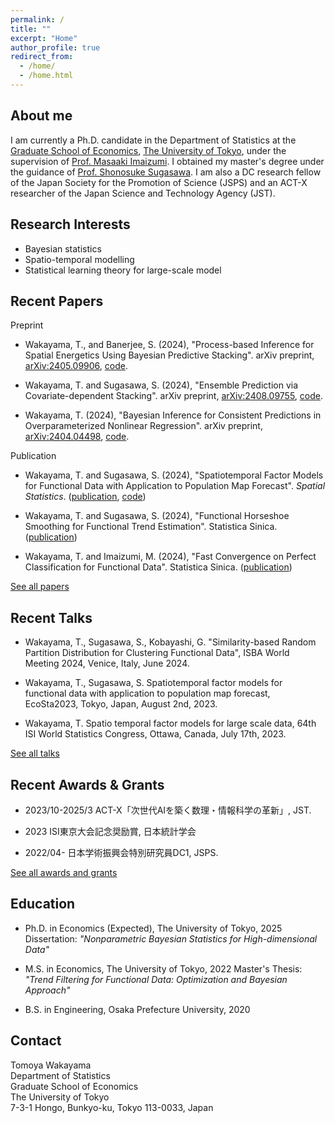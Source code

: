 ```yaml
---
permalink: /
title: ""
excerpt: "Home"
author_profile: true
redirect_from: 
  - /home/
  - /home.html
---
```


About me
------
I am currently a Ph.D. candidate in the Department of Statistics at the [Graduate School of Economics](https://www.e.u-tokyo.ac.jp/index-e.html), [The University of Tokyo](https://www.u-tokyo.ac.jp/en/index.html), under the supervision of [Prof. Masaaki Imaizumi](https://www.imalab.org/). I obtained my master's degree under the guidance of [Prof. Shonosuke Sugasawa](https://sites.google.com/view/ssugasawa/home?authuser=0). I am also a DC research fellow of the Japan Society for the Promotion of Science (JSPS) and an ACT-X researcher of the Japan Science and Technology Agency (JST).

Research Interests
------
- Bayesian statistics
- Spatio-temporal modelling
- Statistical learning theory for large-scale model

Recent Papers
------

Preprint

- Wakayama, T., and Banerjee, S. (2024), "Process-based Inference for Spatial Energetics Using Bayesian Predictive Stacking". arXiv preprint, [arXiv:2405.09906](https://arxiv.org/abs/2405.09906), [code](https://github.com/TomWaka/BayesianStackingSpatiotemporalModeling).

- Wakayama, T. and Sugasawa, S. (2024), "Ensemble Prediction via Covariate-dependent Stacking". arXiv preprint, [arXiv:2408.09755](https://arxiv.org/abs/2408.09755), [code](https://github.com/TomWaka/CovariateDependentStacking).

- Wakayama, T. (2024), "Bayesian Inference for Consistent Predictions in Overparameterized Nonlinear Regression". arXiv preprint, [arXiv:2404.04498](https://arxiv.org/abs/2404.04498), [code](https://github.com/TomWaka/BA-Overparameterized-NonLinReg).

Publication
- Wakayama, T. and Sugasawa, S. (2024), "Spatiotemporal Factor Models for Functional Data with Application to Population Map Forecast". *Spatial Statistics*. ([publication](https://www.sciencedirect.com/science/article/abs/pii/S221167532400040X), [code](https://github.com/TomWaka/Spatiotemporal-factor-models-for-functional-data))

- Wakayama, T. and Sugasawa, S. (2024), "Functional Horseshoe Smoothing for Functional Trend Estimation". Statistica Sinica. ([publication](https://www3.stat.sinica.edu.tw/LatestART/SS-2022-0297\_fp.pdf))

- Wakayama, T. and Imaizumi, M. (2024), "Fast Convergence on Perfect Classification for Functional Data". Statistica Sinica. ([publication](https://www3.stat.sinica.edu.tw/LatestART/SS-2022-0258\_fp.pdf))

[See all papers](/papers)

Recent Talks
------
- Wakayama, T., Sugasawa, S., Kobayashi, G. "Similarity-based Random Partition Distribution for Clustering Functional Data", ISBA World Meeting 2024, Venice, Italy, June 2024.

- Wakayama, T., Sugasawa, S. Spatiotemporal factor models for functional data with application to population map forecast, EcoSta2023, Tokyo, Japan, August 2nd, 2023.

- Wakayama, T. Spatio temporal factor models for large scale data, 64th ISI World Statistics Congress, Ottawa, Canada, July 17th, 2023.

[See all talks](/talks)

Recent Awards & Grants
------
- 2023/10-2025/3  ACT-X「次世代AIを築く数理・情報科学の革新」,  JST. 

- 2023 ISI東京大会記念奨励賞, 日本統計学会 

- 2022/04- 日本学術振興会特別研究員DC1, JSPS. 

[See all awards and grants](/awards_grants)


Education
------
- Ph.D. in Economics (Expected), The University of Tokyo, 2025
  Dissertation: *"Nonparametric Bayesian Statistics for High-dimensional Data"*

- M.S. in Economics, The University of Tokyo, 2022
  Master's Thesis: *"Trend Filtering for Functional Data: Optimization and Bayesian Approach"*

- B.S. in Engineering, Osaka Prefecture University, 2020


Contact
------
Tomoya Wakayama  
Department of Statistics  
Graduate School of Economics  
The University of Tokyo  
7-3-1 Hongo, Bunkyo-ku, Tokyo 113-0033, Japan
